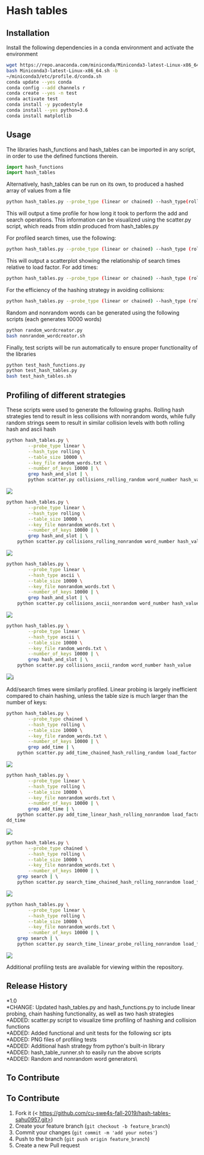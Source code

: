 # Hash tables

## Installation

Install the following dependencies in a conda environment and activate the environment

```sh
wget https://repo.anaconda.com/miniconda/Miniconda3-latest-Linux-x86_64.sh
bash Miniconda3-latest-Linux-x86_64.sh -b
~/miniconda3/etc/profile.d/conda.sh
conda update --yes conda
conda config --add channels r
conda create --yes -n test
conda activate test
conda install -y pycodestyle
conda install --yes python=3.6
conda install matplotlib
```

## Usage
The libraries hash_functions and hash_tables can be imported in any script, in order to use the defined functions therein. 
```python
import hash_functions
import hash_tables
```
Alternatively, hash_tables can be run on its own, to produced a hashed array of values from a file
```sh
python hash_tables.py --probe_type (linear or chained) --hash_type(rolling or ascii) --table_size (integer) --key_file (/path/to/file) --number_of_keys (integer)
```
This will output a time profile for how long it took to perform the add and search operations. This information can be visualized using the scatter.py script, which reads from stdin produced from hash_tables.py

For profiled search times, use the following:
```sh
python hash_tables.py --probe_type (linear or chained) --hash_type (rolling or ascii) --table_size (integer) --key_file (/path/to/file) --number_of_keys (integer) | grep search | python scatter.py output_file x_label y_label
```
This will output a scatterplot showing the relationship of search times relative to load factor. For add times:

```sh
python hash_tables.py --probe_type (linear or chained) --hash_type (rollingor ascii) --table_size (integer) --key_file (/path/to/file) --number_of_keys (integer) | grep add_time | python scatter.py output_file x_label y_label
```
For the efficiency of the hashing strategy in avoiding collisions:
```sh
python hash_tables.py --probe_type (linear or chained) --hash_type (rollingoython scatter.py output_filr ascii) --table_size (integer) --key_file (/path/to/file) --number_of_keys(integer) | grep hash_and_slot | python scatter.py output_file x_label y_label
```

Random and nonrandom words can be generated using the following scripts (each generates 10000 words)
```sh
python random_wordcreator.py
bash nonrandom_wordcreator.sh
```

Finally, test scripts will be run automatically to ensure proper functionality of the libraries
```sh
python test_hash_functions.py
python test_hash_tables.py
bash test_hash_tables.sh
```

## Profiling of different strategies

These scripts were used to generate the following graphs. Rolling hash strategies tend to result in less collisions with nonrandom words, while fully random strings seem to result in similar collision levels with both rolling hash and ascii hash

```sh
python hash_tables.py \
        --probe_type linear \
        --hash_type rolling \
        --table_size 10000 \
        --key_file random_words.txt \
        --number_of_keys 10000 | \
        grep hash_and_slot | \
        python scatter.py collisions_rolling_random word_number hash_value
```
![](collisions_rolling_random.png)

```sh
python hash_tables.py \
        --probe_type linear \
        --hash_type rolling \
        --table_size 10000 \
        --key_file nonrandom_words.txt \
        --number_of_keys 10000 | \
        grep hash_and_slot | \        
	python scatter.py collisions_rolling_nonrandom word_number hash_value
```
![](collisions_rolling_nonrandom.png)

```sh
python hash_tables.py \
        --probe_type linear \
        --hash_type ascii \
        --table_size 10000 \
        --key_file nonrandom_words.txt \
        --number_of_keys 10000 | \
        grep hash_and_slot | \       
	python scatter.py collisions_ascii_nonrandom word_number hash_value
```
![](collisions_ascii_nonrandom.png)

```sh
python hash_tables.py \
        --probe_type linear \
        --hash_type ascii \
        --table_size 10000 \
        --key_file random_words.txt \
        --number_of_keys 10000 | \
        grep hash_and_slot | \        
	python scatter.py collisions_ascii_random word_number hash_value
```
![](collisions_ascii_random.png)i

Add/search times were similarly profiled. Linear probing is largely inefficient compared to chain hashing, unless the table size is much larger than the number of keys:

```sh
python hash_tables.py \
        --probe_type chained \
        --hash_type rolling \
        --table_size 10000 \
        --key_file random_words.txt \
        --number_of_keys 10000 | \
        grep add_time | \        
	python scatter.py add_time_chained_hash_rolling_random load_factor add_time
```
![](add_time_chained_hash_rolling_random.png)

```sh
python hash_tables.py \
        --probe_type linear \
        --hash_type rolling \
        --table_size 10000 \
        --key_file nonrandom_words.txt \
        --number_of_keys 10000 | \
        grep add_time | \        
	python scatter.py add_time_linear_hash_rolling_nonrandom load_factor a
dd_time
```
![](add_time_linear_hash_rolling_nonrandom.png)

```sh
python hash_tables.py \
        --probe_type chained \
        --hash_type rolling \
        --table_size 10000 \
        --key_file nonrandom_words.txt \
        --number_of_keys 10000 | \        
	grep search | \        
	python scatter.py search_time_chained_hash_rolling_nonrandom load_factor search_time
```
![](search_time_chained_hash_rolling_nonrandom.png)     

```sh
python hash_tables.py \
        --probe_type linear \
        --hash_type rolling \
        --table_size 10000 \
        --key_file nonrandom_words.txt \
        --number_of_keys 10000 | \        
	grep search | \        
	python scatter.py search_time_linear_probe_rolling_nonrandom load_factor search_time
```
![](search_time_linear_probe_rolling_nonrandom.png)

Additional profiling tests are available for viewing within the repository.

## Release History
*1.0\
	*CHANGE: Updated hash_tables.py and hash_functions.py to include linear probing, chain hashing functionality, as well as two hash strategies\
	*ADDED: scatter.py script to visualize time profiling of hashing and collision functions\
	*ADDED: Added functional and unit tests for the following scr
ipts\
	*ADDED: PNG files of profiling tests\
	*ADDED: Additional hash strategy from python's built-in library\
	*ADDED: hash_table_runner.sh to easily run the above scripts\
	*ADDED: Random and nonrandom word generators\

## To Contribute
## To Contribute
1. Fork it (< https://github.com/cu-swe4s-fall-2019/hash-tables-sahu0957.git>)
2. Create your feature branch (`git checkout -b feature_branch`)
3. Commit your changes (`git commit -m 'add your notes'`)
4. Push to the branch (`git push origin feature_branch`)
5. Create a new Pull request	
